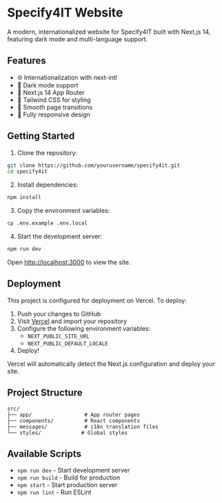 # Specify4IT Website

A modern, internationalized website for Specify4IT built with Next.js 14, featuring dark mode and multi-language support.

## Features

- 🌐 Internationalization with next-intl
- 🎨 Dark mode support
- 🚀 Next.js 14 App Router
- 💅 Tailwind CSS for styling
- 🔄 Smooth page transitions
- 📱 Fully responsive design

## Getting Started

1. Clone the repository:
```bash
git clone https://github.com/yourusername/specify4it.git
cd specify4it
```

2. Install dependencies:
```bash
npm install
```

3. Copy the environment variables:
```bash
cp .env.example .env.local
```

4. Start the development server:
```bash
npm run dev
```

Open [http://localhost:3000](http://localhost:3000) to view the site.

## Deployment

This project is configured for deployment on Vercel. To deploy:

1. Push your changes to GitHub
2. Visit [Vercel](https://vercel.com/new) and import your repository
3. Configure the following environment variables:
   - `NEXT_PUBLIC_SITE_URL`
   - `NEXT_PUBLIC_DEFAULT_LOCALE`
4. Deploy!

Vercel will automatically detect the Next.js configuration and deploy your site.

## Project Structure

```
src/
├── app/                 # App router pages
├── components/          # React components
├── messages/            # i18n translation files
└── styles/             # Global styles
```

## Available Scripts

- `npm run dev` - Start development server
- `npm run build` - Build for production
- `npm start` - Start production server
- `npm run lint` - Run ESLint

